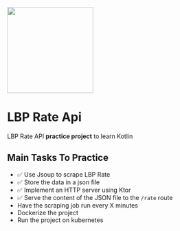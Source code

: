 <img src="https://user-images.githubusercontent.com/21179129/163057489-7ae4ff1b-9f48-4482-9938-dc62f9ffe8a5.png" data-canonical-src="https://user-images.githubusercontent.com/21179129/163057489-7ae4ff1b-9f48-4482-9938-dc62f9ffe8a5.png" width="200"/>

# LBP Rate Api
LBP Rate API **practice project** to learn Kotlin

## Main Tasks To Practice
- ✅ Use Jsoup to scrape LBP Rate
- ✅ Store the data in a json file
- ✅ Implement an HTTP server using Ktor
- ✅ Serve the content of the JSON file to the `/rate` route
- Have the scraping job run every X minutes
- Dockerize the project
- Run the project on kubernetes 
